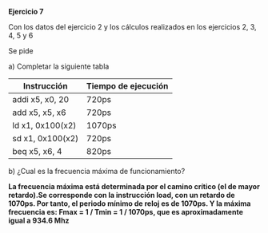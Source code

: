 **Ejercicio 7**

Con los datos del ejercicio 2 y los cálculos realizados en los ejercicios 2, 3, 4, 5 y 6

Se pide

a) Completar la siguiente tabla

|Instrucción| 	Tiempo de ejecución|
|--|--|
|addi x5, x0, 20 	|720ps|
|add x5, x5, x6 	|720ps|
|ld x1, 0x100(x2) |1070ps|	
|sd x1, 0x100(x2) |720ps|	
|beq x5, x6, 4 	|820ps|

b) ¿Cual es la frecuencia máxima de funcionamiento?

**La frecuencia máxima está determinada por el camino crítico (el de mayor retardo).Se corresponde con la instrucción load, con un retardo de 1070ps. Por tanto, el periodo mínimo de reloj es de 1070ps. Y la máxima frecuencia es: Fmax = 1 / Tmin = 1 / 1070ps, que es aproximadamente igual a 934.6 Mhz**

